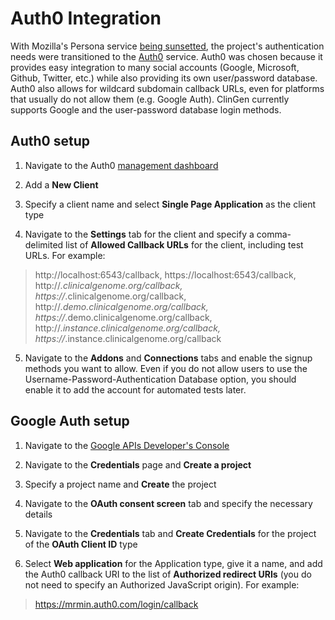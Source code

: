 # Auth0 Integration

With Mozilla's Persona service [being sunsetted](https://developer.mozilla.org/en-US/Persona), the project's authentication needs were transitioned to the [Auth0](https://auth0.com/) service. Auth0 was chosen because it provides easy integration to many social accounts (Google, Microsoft, Github, Twitter, etc.) while also providing its own user/password database. Auth0 also allows for wildcard subdomain callback URLs, even for platforms that usually do not allow them (e.g. Google Auth). ClinGen currently supports Google and the user-password database login methods.


## Auth0 setup

1. Navigate to the Auth0 [management dashboard](https://manage.auth0.com/)

2. Add a **New Client**

3. Specify a client name and select **Single Page Application** as the client type

4. Navigate to the **Settings** tab for the client and specify a comma-delimited list of **Allowed Callback URLs** for the client, including test URLs. For example:
> http://localhost:6543/callback, https://localhost:6543/callback, http://*.clinicalgenome.org/callback, https://*.clinicalgenome.org/callback, http://*.demo.clinicalgenome.org/callback, https://*.demo.clinicalgenome.org/callback, http://*.instance.clinicalgenome.org/callback, https://*.instance.clinicalgenome.org/callback

5. Navigate to the **Addons** and **Connections** tabs and enable the signup methods you want to allow. Even if you do not allow users to use the Username-Password-Authentication Database option, you should enable it to add the account for automated tests later.


## Google Auth setup

1. Navigate to the [Google APIs Developer's Console](https://console.developers.google.com/)

2. Navigate to the **Credentials** page and **Create a project**

3. Specify a project name and **Create** the project

4. Navigate to the **OAuth consent screen** tab and specify the necessary details

5. Navigate to the **Credentials** tab and **Create Credentials** for the project of the **OAuth Client ID** type

5. Select **Web application** for the Application type, give it a name, and add the Auth0 callback URI to the list of **Authorized redirect URIs** (you do not need to specify an Authorized JavaScript origin). For example:
> https://mrmin.auth0.com/login/callback

